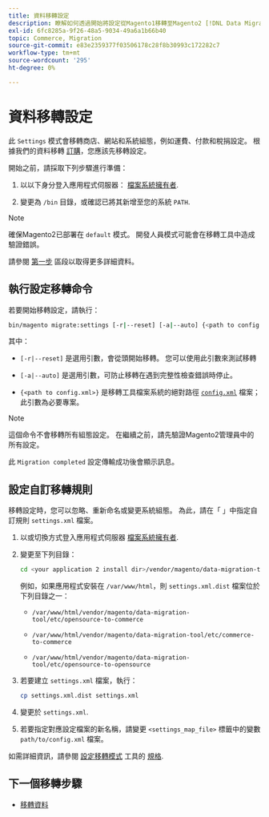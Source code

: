 ```yaml
---
title: 資料移轉設定
description: 瞭解如何透過開始將設定從Magento1移轉至Magento2 [!DNL Data Migration Tool].
exl-id: 6fc8285a-9f26-48a5-9034-49a6a1b66b40
topic: Commerce, Migration
source-git-commit: e83e2359377f03506178c28f8b30993c172282c7
workflow-type: tm+mt
source-wordcount: '295'
ht-degree: 0%

---
```


# 資料移轉設定

此 `Settings` 模式會移轉商店、網站和系統組態，例如運費、付款和稅捐設定。 根據我們的資料移轉 [訂購](overview.md#migration-order)，您應該先移轉設定。

開始之前，請採取下列步驟進行準備：

1. 以以下身分登入應用程式伺服器： [檔案系統擁有者](../../../installation/prerequisites/file-system/overview.md).

1. 變更為 `/bin` 目錄，或確認已將其新增至您的系統 `PATH`.

>[!NOTE]
>
>確保Magento2已部署在 `default` 模式。 開發人員模式可能會在移轉工具中造成驗證錯誤。


請參閱 [第一步](overview.md#first-steps) 區段以取得更多詳細資料。

## 執行設定移轉命令

若要開始移轉設定，請執行：

```bash
bin/magento migrate:settings [-r|--reset] [-a|--auto] {<path to config.xml>}
```

其中：

* `[-r|--reset]` 是選用引數，會從頭開始移轉。 您可以使用此引數來測試移轉

* `[-a|--auto]` 是選用引數，可防止移轉在遇到完整性檢查錯誤時停止。

* `{<path to config.xml>}` 是移轉工具檔案系統的絕對路徑 [`config.xml`](../configure.md#configure-migration-in-vendor-folder) 檔案；此引數為必要專案。

>[!NOTE]
>
>這個命令不會移轉所有組態設定。 在繼續之前，請先驗證Magento2管理員中的所有設定。


此 `Migration completed` 設定傳輸成功後會顯示訊息。

## 設定自訂移轉規則

移轉設定時，您可以忽略、重新命名或變更系統組態。 為此，請在「 」中指定自訂規則 `settings.xml` 檔案。

1. 以或切換方式登入應用程式伺服器 [檔案系統擁有者](../../../installation/prerequisites/file-system/overview.md).

1. 變更至下列目錄：

   ```bash
   cd <your application 2 install dir>/vendor/magento/data-migration-tool/etc/<edition-to-edition>
   ```

   例如，如果應用程式安裝在 `/var/www/html`，則 `settings.xml.dist` 檔案位於下列目錄之一：

   * `/var/www/html/vendor/magento/data-migration-tool/etc/opensource-to-commerce`

   * `/var/www/html/vendor/magento/data-migration-tool/etc/commerce-to-commerce`

   * `/var/www/html/vendor/magento/data-migration-tool/etc/opensource-to-opensource`

1. 若要建立 `settings.xml` 檔案，執行：

   ```bash
   cp settings.xml.dist settings.xml
   ```

1. 變更於 `settings.xml`.

1. 若要指定對應設定檔案的新名稱，請變更 `<settings_map_file>` 標籤中的變數 `path/to/config.xml` 檔案。

如需詳細資訊，請參閱 [設定移轉模式](../technical-specification.md#settings-migration-mode) 工具的 [規格](../technical-specification.md).

## 下一個移轉步驟

* [移轉資料](data.md)
